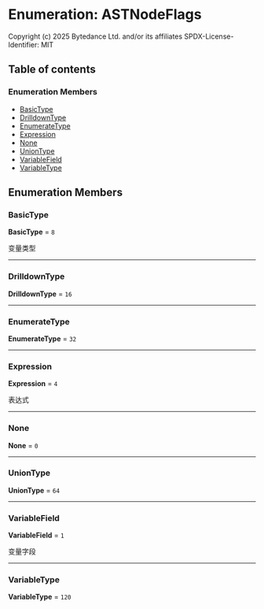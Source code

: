# Enumeration: ASTNodeFlags

Copyright (c) 2025 Bytedance Ltd. and/or its affiliates
SPDX-License-Identifier: MIT

## Table of contents

### Enumeration Members

* [BasicType](/en/auto-docs/free-layout-editor/enums/ASTNodeFlags.md#basictype)
* [DrilldownType](/en/auto-docs/free-layout-editor/enums/ASTNodeFlags.md#drilldowntype)
* [EnumerateType](/en/auto-docs/free-layout-editor/enums/ASTNodeFlags.md#enumeratetype)
* [Expression](/en/auto-docs/free-layout-editor/enums/ASTNodeFlags.md#expression)
* [None](/en/auto-docs/free-layout-editor/enums/ASTNodeFlags.md#none)
* [UnionType](/en/auto-docs/free-layout-editor/enums/ASTNodeFlags.md#uniontype)
* [VariableField](/en/auto-docs/free-layout-editor/enums/ASTNodeFlags.md#variablefield)
* [VariableType](/en/auto-docs/free-layout-editor/enums/ASTNodeFlags.md#variabletype)

## Enumeration Members

### BasicType

**BasicType** = `8`

变量类型

***

### DrilldownType

**DrilldownType** = `16`

***

### EnumerateType

**EnumerateType** = `32`

***

### Expression

**Expression** = `4`

表达式

***

### None

**None** = `0`

***

### UnionType

**UnionType** = `64`

***

### VariableField

**VariableField** = `1`

变量字段

***

### VariableType

**VariableType** = `120`
